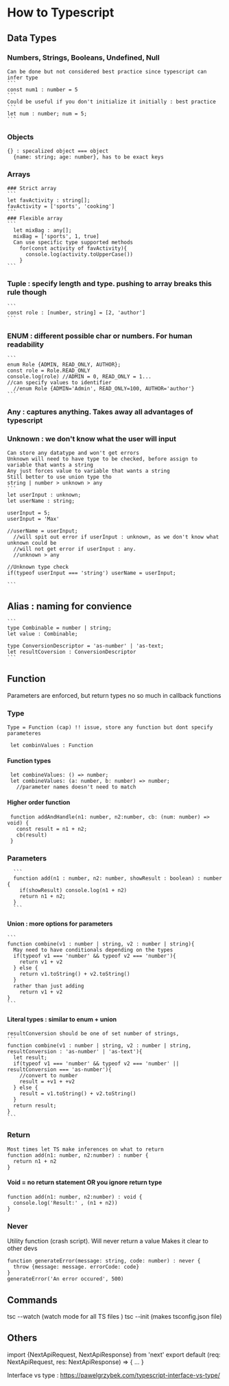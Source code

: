 # How to Typescript

  ## Data Types
   ### Numbers, Strings, Booleans, Undefined, Null
    Can be done but not considered best practice since typescript can infer type
    ```
    const num1 : number = 5     
    ```
    Could be useful if you don't initialize it initially : best practice
    ```
    let num : number; num = 5;
    ```
   ### Objects
    {} : specalized object === object 
      {name: string; age: number}, has to be exact keys 
   ### Arrays
    ### Strict array
    ```
    let favActivity : string[];
    favActivity = ['sports', 'cooking']
    ```
    ### Flexible array
    ```
      let mixBag : any[];
      mixBag = ['sports', 1, true]
      Can use specific type supported methods 
        for(const activity of favActivity){
          console.log(activity.toUpperCase())
        }
    ```
   ### Tuple : specify length and type. pushing to array breaks this rule though
    ```
    const role : [number, string] = [2, 'author']
    ```
   ### ENUM : different possible char or numbers. For human readability 
    ```  
    enum Role {ADMIN, READ_ONLY, AUTHOR};
    const role = Role.READ_ONLY
    console.log(role) //ADMIN = 0, READ_ONLY = 1...
    //can specify values to identifier
      //enum Role {ADMIN='Admin', READ_ONLY=100, AUTHOR='author'}
    ```
   ### Any : captures anything. Takes away all advantages of typescript 
   ### Unknown : we don't know what the user will input 
    Can store any datatype and won't get errors
    Unknown will need to have type to be checked, before assign to variable that wants a string 
    Any just forces value to variable that wants a string
    Still better to use union type tho 
    string | number > unknown > any 
    ```
    let userInput : unknown;
    let userName : string;

    userInput = 5;
    userInput = 'Max'

    //userName = userInput; 
      //will spit out error if userInput : unknown, as we don't know what unknown could be
      //will not get error if userInput : any. 
      //unknown > any 
    
    //Unknown type check
    if(typeof userInput === 'string') userName = userInput;

    ```
  

  ## Alias : naming for convience 
    ```
    type Combinable = number | string;
    let value : Combinable;

    type ConversionDescriptor = 'as-number' | 'as-text;
    let resultCoversion : ConversionDescriptor 
    ```
  
  ## Function
   Parameters are enforced, but return types no so much in callback functions
   ### Type
    Type = Function (cap) !! issue, store any function but dont specify parameteres 
   ```
    let combinValues : Function
   ```

   #### Function types
   ```
    let combineValues: () => number;
    let combineValues: (a: number, b: number) => number;
      //parameter names doesn't need to match 
   ``` 
   #### Higher order function
   ``` 
    function addAndHandle(n1: number, n2:number, cb: (num: number) => void) {
      const result = n1 + n2;
      cb(result)
    }
   ```
   ### Parameters
      ```
      function add(n1 : number, n2: number, showResult : boolean) : number {
        if(showResult) console.log(n1 + n2)
        return n1 + n2;
      }
      ``` 
   #### Union : more options for parameters 
    ```
    function combine(v1 : number | string, v2 : number | string){
      May need to have conditionals depending on the types
      if(typeof v1 === 'number' && typeof v2 === 'number'){
        return v1 + v2
      } else {
        return v1.toString() + v2.toString()
      }
      rather than just adding 
        return v1 + v2
    }
    ```
   #### Literal types : similar to enum + union 
    resultConversion should be one of set number of strings, 
    ```  
    function combine(v1 : number | string, v2 : number | string, resultConversion : 'as-number' | 'as-text'){
      let result;
      if(typeof v1 === 'number' && typeof v2 === 'number' || resultConversion === 'as-number'){
        //convert to number
        result = +v1 + +v2
      } else {
        result = v1.toString() + v2.toString()
      }
      return result;
    }
    ``` 
   ### Return 
    Most times let TS make inferences on what to return 
    function add(n1: number, n2:number) : number {
      return n1 + n2
    }
   
   #### Void = no return statement OR you ignore return type 
    function add(n1: number, n2:number) : void {
      console.log('Result:' , (n1 + n2)) 
    }
   ### Never 
   Utility function (crash script). Will never return a value 
   Makes it clear to other devs 
   ```
   function generateError(message: string, code: number) : never {
     throw {message: message. errorCode: code}
   }
   generateError('An error occured', 500)
   ```

## Commands 
  tsc --watch (watch mode for all TS files )
  tsc --init (makes tsconfig.json file)

## Others 
import {NextApiRequest, NextApiResponse} from 'next'
export default (req: NextApiRequest, res: NextApiResponse) => {
  ...
}

Interface vs type : https://pawelgrzybek.com/typescript-interface-vs-type/ 